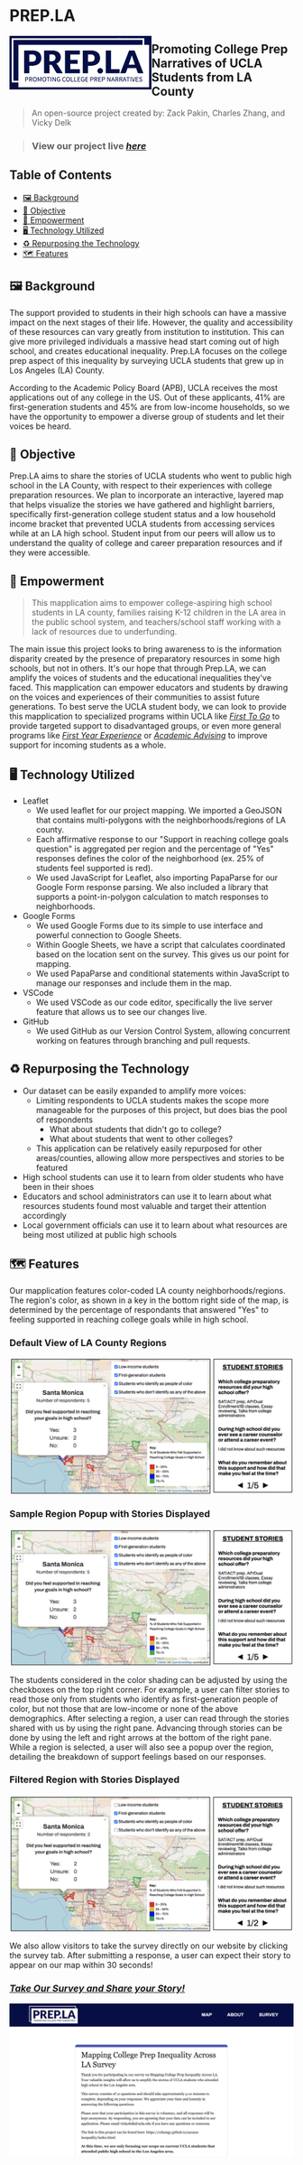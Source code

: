 # PREP.LA
<a><img src="./static/prepla_logo.png" align="left" height="50%" width="50%" ></a> <!---This works when rendered on GitHub, but not VSCode by default-->
## Promoting College Prep Narratives of UCLA Students from LA County

> An open-source project created by: Zack Pakin, Charles Zhang, and Vicky Delk

> ### **View our project live [_here_](https://czhangy.github.io/aa191a-inequality/index.html)**

## Table of Contents
* [🖼️ Background](#%EF%B8%8F-background)
* [🎯 Objective](#-objective)
* [💪 Empowerment](#-empowerment)
* [🖥️ Technology Utilized](#%EF%B8%8F-technology-utilized)
* [♻️ Repurposing the Technology](#%EF%B8%8F-repurposing-the-technology)
* [🗺️ Features](#%EF%B8%8F-features)


## 🖼️ Background

The support provided to students in their high schools can have a massive impact on the next stages of their life. However, the quality and accessibility of these resources can vary greatly from institution to institution. This can give more privileged individuals a massive head start coming out of high school, and creates educational inequality. Prep.LA focuses on the college prep aspect of this inequality by surveying UCLA students that grew up in Los Angeles (LA) County.

According to the Academic Policy Board (APB), UCLA receives the most applications out of any college in the US. Out of these applicants, 41% are first-generation students and 45% are from low-income households, so we have the opportunity to empower a diverse group of students and let their voices be heard.

## 🎯 Objective 

Prep.LA aims to share the stories of UCLA students who went to public high school in the LA County, with respect to their experiences with college preparation resources. We plan to incorporate an interactive, layered map that helps visualize the stories we have gathered and highlight barriers, specifically first-generation college student status and a low household income bracket that prevented UCLA students from accessing services while at an LA high school. Student input from our peers will allow us to understand the quality of college and career preparation resources and if they were accessible.

## 💪 Empowerment 
> This mapplication aims to empower college-aspiring high school students in LA county, families raising K-12 children in the LA area in the public school system, and teachers/school staff working with a lack of resources due to underfunding.

The main issue this project looks to bring awareness to is the information disparity created by the presence of preparatory resources in some high schools, but not in others. It's our hope that through Prep.LA, we can amplify the voices of students and the educational inequalities they've faced. This mapplication can empower educators and students by drawing on the voices and experiences of their communities to assist future generations. To best serve the UCLA student body, we can look to provide this mapplication to specialized programs within UCLA like [_First To Go_](https://firsttogo.ucla.edu/) to provide targeted support to disadvantaged groups, or even more general programs like [_First Year Experience_](https://firstyearexperience.ucla.edu/) or [_Academic Advising_](https://www.uclaextension.edu/student-support/academic-advising) to improve support for incoming students as a whole.

## 🖥️ Technology Utilized 

- Leaflet
  - We used leaflet for our project mapping. We imported a GeoJSON that contains multi-polygons with the neighborhoods/regions of LA county. 
  - Each affirmative response to our "Support in reaching college goals question" is aggregated per region and the percentage of "Yes" responses defines the color of the neighborhood (ex. 25% of students feel supported is red).
  - We used JavaScript for Leaflet, also importing PapaParse for our Google Form response parsing. We also included a library that supports a point-in-polygon calculation to match responses to neighborhoods.
- Google Forms
  - We used Google Forms due to its simple to use interface and powerful connection to Google Sheets.
  - Within Google Sheets, we have a script that calculates coordinated based on the location sent on the survey. This gives us our point for mapping.
  - We used PapaParse and conditional statements within JavaScript to manage our responses and include them in the map.
- VSCode
  - We used VSCode as our code editor, specifically the live server feature that allows us to see our changes live.
 - GitHub
   - We used GitHub as our Version Control System, allowing concurrent working on features through branching and pull requests.

## ♻️ Repurposing the Technology 

- Our dataset can be easily expanded to amplify more voices:
  - Limiting respondents to UCLA students makes the scope more manageable for the purposes of this project, but does bias the pool of respondents
    - What about students that didn't go to college?
    - What about students that went to other colleges?
  - This application can be relatively easily repurposed for other areas/counties, allowing allow more perspectives and stories to be featured
- High school students can use it to learn from older students who have been in their shoes
- Educators and school administrators can use it to learn about what resources students found most valuable and target their attention accordingly
- Local government officials can use it to learn about what resources are being most utilized at public high schools

## 🗺️ Features 
 Our mapplication features color-coded LA county neighborhoods/regions. The region's color, as shown in a key in the bottom right side of the map, is determined by the percentage of respondants that answered "Yes" to feeling supported in reaching college goals while in high school.

### Default View of LA County Regions
 ![Default View of LA County Regions](./static/popup-default.png)

 ### Sample Region Popup with Stories Displayed
 ![Sample Region Popup with Stories Displayed](./static/popup-default.png)


 The students considered in the color shading can be adjusted by using the checkboxes on the top right corner. For example, a user can filter stories to read those only from students who identify as first-generation people of color, but not those that are low-income or none of the above demographics. After selecting a region, a user can read through the stories shared with us by using the right pane. Advancing through stories can be done by using the left and right arrows at the bottom of the right pane. While a region is selected, a user will also see a popup over the region, detailing the breakdown of support feelings based on our responses.

### Filtered Region with Stories Displayed
 ![Filtered Region with Stories Displayed](./static/popup-filtered.png)

 We also allow visitors to take the survey directly on our website by clicking the survey tab. After submitting a response, a user can expect their story to appear on our map within 30 seconds!

### [_Take Our Survey and Share your Story!_](https://czhangy.github.io/aa191a-inequality/survey.html)
![Take Our Survey and Share your Story!](./static/survey-page.png)
